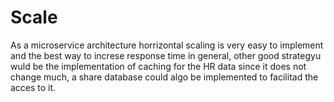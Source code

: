 # Scale
As a microservice architecture horrizontal scaling is very easy to implement and the best way to increse response time in general, other good strategyu wuld be the implementation of caching for the HR data since it does not change much, a share database could algo be implemented to facilitad the acces to it.
